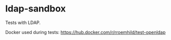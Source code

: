 # ldap-sandbox

Tests with LDAP.

Docker used during tests: https://hub.docker.com/r/rroemhild/test-openldap
